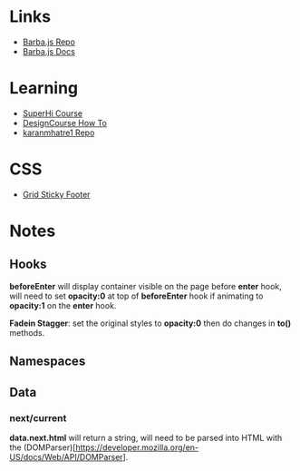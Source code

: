 # Links

- [Barba.js Repo](https://github.com/barbajs/barba)
- [Barba.js Docs](https://barba.js.org/docs/getstarted/intro/)


# Learning

- [SuperHi Course](https://www.superhi.com/courses/smooth-page-transitions-effects)
- [DesignCourse How To](https://www.youtube.com/watch?v=aMucZErEdZg)
- [karanmhatre1 Repo](https://github.com/karanmhatre1/barba-page-transition-example)



# CSS

- [Grid Sticky Footer](https://dev.to/niorad/keeping-the-footer-at-the-bottom-with-css-grid-15mf)



# Notes

## Hooks

**beforeEnter** will display container visible on the page before **enter** hook, will need to set **opacity:0** at top of **beforeEnter** hook if animating to **opacity:1** on the **enter** hook.

**Fadein Stagger**: set the original styles to **opacity:0** then do changes in **to()** methods.



## Namespaces


## Data

### next/current

**data.next.html** will return a string, will need to be parsed into HTML with the (DOMParser)[https://developer.mozilla.org/en-US/docs/Web/API/DOMParser].
